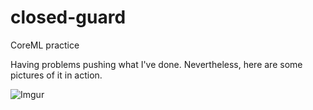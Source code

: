 # closed-guard
CoreML practice

Having problems pushing what I've done. Nevertheless, here are some pictures of it in action.

![Imgur](https://i.imgur.com/qimyqv7.jpg)
